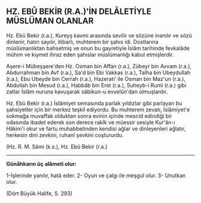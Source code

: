 ## HZ. EBÛ BEKİR (R.A.)'İN DELÂLETİYLE MÜSLÜMAN OLANLAR

Hz. Ebû Bekir (r.a.), Kureyş kavmi arasında se­vilir ve sözüne inanılır ve sözü dinlenir, hatırı sa­yılır, itibarlı, muhterem bir şahıs idi. Dostlarına müslümanlıktan bahsetmiş ve onun bu gayretiyle İslâm tarihinde fevkalâde mühim ve kıymet ihraz eden şahıslar müslümanlığı kabul etmişlerdir.

Aşere-i Mübeşşere'den Hz. Osman bin Affan (r.a.), Zübeyr bin Avvam (r.a.), Abdurrahman bin Avf (r.a.), Sa'd bin Ebi Vakkas (r.a.), Talha bin Ubeydullah (r.a.), Ebu Ubeyde bin Cerrah (r.a.), Hazeratı' ile Osman bin Maz'un (r.a.), Abdullah bin Mesud (r.a.), Habbâb bin Eret (r.a.), Suheyb-i Rumî (r.a.) gibi zatlar İslâm nuruna kavuşarak sâbikun-u evvelûn'dan olmuşlardır.

Hz. Ebû Bekir (r.a.) İslâmiyet semasında parlak yıldızlar gibi parlayan bu şahsiyetler için bir mer­kez teşkil ediyordu. Bu muhterem zevatı, İslâmiyet'e sokmağa muvaffak olduktan sonra evi­nin içinde mescid edindiği bir odasında ibadet ederek son derece rakîk ve müessir sesiyle Kur'ân-ı Hâkim'i okur ve fartu muhabbetinden kendisi ağlar ve dinleyenleri ağlatır, herkesin dini zevkini, ruhanî şevkini coştururdu.

(Hz. R. M. Sâmi (k.s.), Hz. Ebû Bekir (r.a.)

<hr>

**Günâhkarın üç alâmeti olur:**

1-İşlerinde yanılır, hatâ eder. 2- Oyun ve çalgı ile meşgul olur. 3- Unutkan olur.

(Dört Büyük Halife, S. 293)
